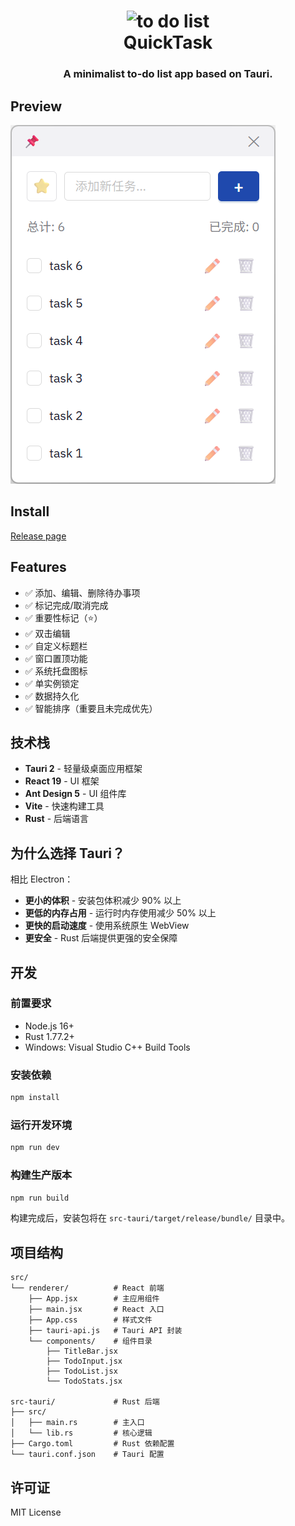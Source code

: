 <h1 align="center">
  <img src="./src-tauri/icons/icon.ico" alt="to do list" width="128" />
  <br>
  QuickTask</a>
  <br>
</h1>

<h3 align="center">
A minimalist to-do list app based on Tauri.</a>
</h3>

## Preview

![预览](./docs/preview.png) 

## Install

[Release page](https://github.com/clash-verge-rev/clash-verge-rev/releases)

## Features

- ✅ 添加、编辑、删除待办事项
- ✅ 标记完成/取消完成
- ✅ 重要性标记（⭐）
- ✅ 双击编辑
- ✅ 自定义标题栏
- ✅ 窗口置顶功能
- ✅ 系统托盘图标
- ✅ 单实例锁定
- ✅ 数据持久化
- ✅ 智能排序（重要且未完成优先）

## 技术栈

- **Tauri 2** - 轻量级桌面应用框架
- **React 19** - UI 框架
- **Ant Design 5** - UI 组件库
- **Vite** - 快速构建工具
- **Rust** - 后端语言

## 为什么选择 Tauri？

相比 Electron：
- **更小的体积** - 安装包体积减少 90% 以上
- **更低的内存占用** - 运行时内存使用减少 50% 以上
- **更快的启动速度** - 使用系统原生 WebView
- **更安全** - Rust 后端提供更强的安全保障

## 开发

### 前置要求

- Node.js 16+
- Rust 1.77.2+
- Windows: Visual Studio C++ Build Tools

### 安装依赖

```bash
npm install
```

### 运行开发环境

```bash
npm run dev
```

### 构建生产版本

```bash
npm run build
```

构建完成后，安装包将在 `src-tauri/target/release/bundle/` 目录中。

## 项目结构

```
src/
└── renderer/          # React 前端
    ├── App.jsx        # 主应用组件
    ├── main.jsx       # React 入口
    ├── App.css        # 样式文件
    ├── tauri-api.js   # Tauri API 封装
    └── components/    # 组件目录
        ├── TitleBar.jsx
        ├── TodoInput.jsx
        ├── TodoList.jsx
        └── TodoStats.jsx

src-tauri/             # Rust 后端
├── src/
│   ├── main.rs        # 主入口
│   └── lib.rs         # 核心逻辑
├── Cargo.toml         # Rust 依赖配置
└── tauri.conf.json    # Tauri 配置
```

## 许可证

MIT License

